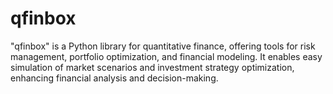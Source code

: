 # qfinbox
"qfinbox" is a Python library for quantitative finance, offering tools for risk management, portfolio optimization, and financial modeling. It enables easy simulation of market scenarios and investment strategy optimization, enhancing financial analysis and decision-making.
